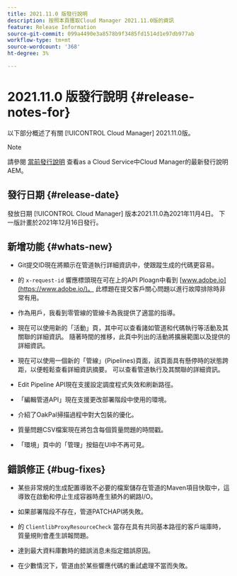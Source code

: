 ```yaml
---
title: 2021.11.0 版發行說明
description: 按照本頁獲取Cloud Manager 2021.11.0版的資訊
feature: Release Information
source-git-commit: 099a4490e3a8578b9f3485fd1514d1e97db977ab
workflow-type: tm+mt
source-wordcount: '368'
ht-degree: 3%

---
```


# 2021.11.0 版發行說明 {#release-notes-for}

以下部分概述了有關 [!UICONTROL Cloud Manager] 2021.11.0版。

>[!NOTE]
>請參閱 [當前發行說明](https://experienceleague.adobe.com/docs/experience-manager-cloud-service/onboarding/getting-access/release-notes-cloud-manager/release-notes-cm-current.html?lang=en#getting-access) 查看as a Cloud Service中Cloud Manager的最新發行說明AEM。

## 發行日期 {#release-date}

發放日期 [!UICONTROL Cloud Manager] 版本2021.11.0為2021年11月4日。
下一版計畫於2021年12月16日發行。

## 新增功能 {#whats-new}

* Git提交ID現在將顯示在管道執行詳細資訊中，使跟蹤生成的代碼更容易。

* 的 `x-request-id` 響應標頭現在可在上的API Ploagn中看到 [www.adobe.io](https://www.adobe.io/)。 此標題在提交客戶關心問題以進行故障排除時非常有用。

* 作為用戶，我看到零管線的管線卡為我提供了適當的指導。

* 現在可以使用新的「活動」頁，其中可以查看諸如管道和代碼執行等活動及其關聯的詳細資訊。 隨著時間的推移，此頁中列出的活動將擴展範圍以及提供的詳細資訊。

* 現在可以使用一個新的「管線」(Pipelines)頁面，該頁面具有懸停時的狀態跨距，以便輕鬆查看詳細資訊摘要。 可以查看管道執行及其關聯的詳細資訊。

* Edit Pipeline API現在支援設定調度程式失效和刷新路徑。

* 「編輯管道API」現在支援更改部署階段中使用的環境。

* 介紹了OakPal掃描過程中對大包裝的優化。

* 質量問題CSV檔案現在將包含每個質量問題的時間戳。

* 「環境」頁中的「管理」按鈕在UI中不再可見。

## 錯誤修正 {#bug-fixes}

* 某些非常規的生成配置導致不必要的檔案儲存在管道的Maven項目快取中，這導致在啟動和停止生成容器時產生額外的網路I/O。

* 如果部署階段不存在，管道PATCHAPI將失敗。

* 的 `ClientlibProxyResourceCheck` 當存在具有共同基本路徑的客戶端庫時，質量規則會產生誤報問題。

* 達到最大資料庫數時的錯誤消息未指定錯誤原因。

* 在少數情況下，管道由於某些響應代碼的重試處理不當而失敗。
